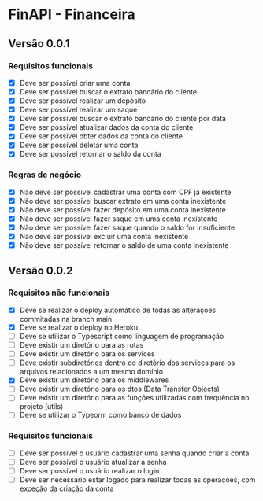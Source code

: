 # FinAPI - Financeira

## Versão 0.0.1

### Requisitos funcionais

- [x] Deve ser possível criar uma conta
- [x] Deve ser possível buscar o extrato bancário do cliente
- [x] Deve ser possível realizar um depósito
- [x] Deve ser possível realizar um saque
- [x] Deve ser possível buscar o extrato bancário do cliente por data
- [x] Deve ser possível atualizar dados da conta do cliente
- [x] Deve ser possível obter dados da conta do cliente
- [x] Deve ser possível deletar uma conta
- [x] Deve ser possível retornar o saldo da conta

### Regras de negócio

- [x] Não deve ser possível cadastrar uma conta com CPF já existente
- [x] Não deve ser possível buscar extrato em uma conta inexistente
- [x] Não deve ser possível fazer depósito em uma conta inexistente
- [x] Não deve ser possível fazer saque em uma conta inexistente
- [x] Não deve ser possível fazer saque quando o saldo for insuficiente
- [x] Não deve ser possível excluir uma conta inexistente
- [x] Não deve ser possível retornar o saldo de uma conta inexistente

## Versão 0.0.2

### Requisitos não funcionais

- [x] Deve se realizar o deploy automático de todas as alterações commitadas na branch main
- [x] Deve se realizar o deploy no Heroku
- [ ] Deve se utilizar o Typescript como linguagem de programação
- [ ] Deve existir um diretório para as rotas
- [ ] Deve existir um diretório para os services
- [ ] Deve existir subdiretórios dentro do diretório dos services para os arquivos relacionados a um mesmo domínio
- [x] Deve existir um diretório para os middlewares
- [ ] Deve existir um diretório para os dtos (Data Transfer Objects)
- [ ] Deve existir um diretório para as funções utilizadas com frequência no projeto (utils)
- [ ] Deve se utilizar o Typeorm como banco de dados

### Requisitos funcionais

- [ ] Deve ser possível o usuário cadastrar uma senha quando criar a conta
- [ ] Deve ser possível o usuário atualizar a senha
- [ ] Deve ser possível o usuário realizar o login
- [ ] Deve ser necessário estar logado para realizar todas as operações, com exceção da criação da conta
